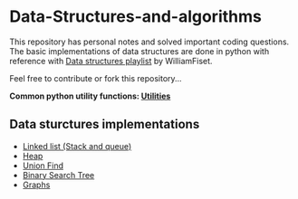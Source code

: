 # Data-Structures-and-algorithms

This repository has personal notes and solved important coding questions. The basic implementations of data structures are done in python with reference with [Data structures playlist](https://www.youtube.com/playlist?list=PLDV1Zeh2NRsB6SWUrDFW2RmDotAfPbeHu) by WilliamFiset.

Feel free to contribute or fork this repository...

**Common python utility functions: [Utilities](../Utilities/0_utilities.py)**

## Data sturctures implementations

* [Linked list (Stack and queue)](../master/Utilities/linked_list.py)
* [Heap](../master/Utilities/heap.py)
* [Union Find](../master/Utilities/union_find.py)
* [Binary Search Tree](../master/Utilities/BST.py)
* [Graphs](../master/Utilities/graph.py)

